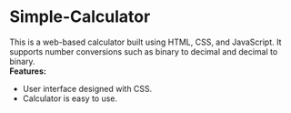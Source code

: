 # Simple-Calculator

This is a web-based calculator
built using HTML, CSS, and JavaScript.
It supports number conversions such as binary to decimal and decimal to binary.  
**Features:**

- User interface designed with CSS.
- Calculator is easy to use.
